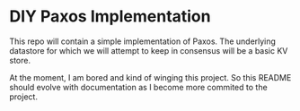 # DIY Paxos Implementation

This repo will contain a simple implementation of Paxos. The underlying datastore for which we will attempt to keep in consensus will be a basic KV store.

At the moment, I am bored and kind of winging this project. So this README should evolve with documentation as I become more commited to the project.
